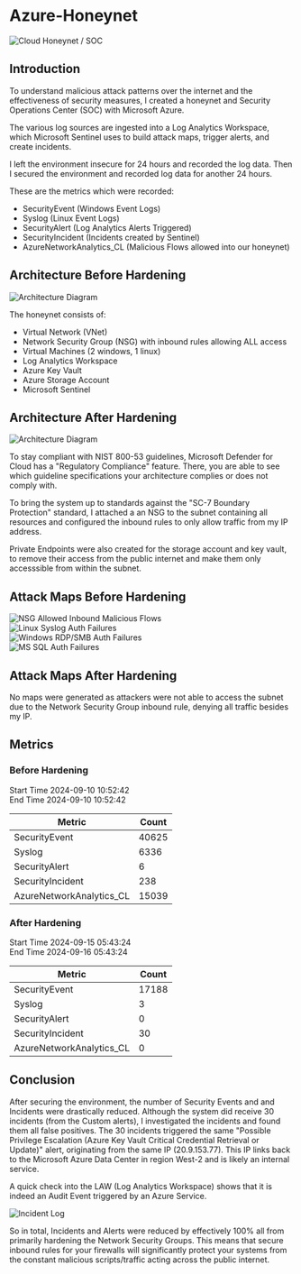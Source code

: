 # Azure-Honeynet
![Cloud Honeynet / SOC](honeynet-soc-imgs/architecture.png)

## Introduction
To understand malicious attack patterns over the internet and the effectiveness of security measures, I created a honeynet and Security Operations Center (SOC) with Microsoft Azure.

The various log sources are ingested into a Log Analytics Workspace, which Microsoft Sentinel uses to build attack maps, trigger alerts, and create incidents.

I left the environment insecure for 24 hours and recorded the log data. Then I secured the environment and recorded log data for another 24 hours.

These are the metrics which were recorded:
- SecurityEvent (Windows Event Logs)
- Syslog (Linux Event Logs)
- SecurityAlert (Log Analytics Alerts Triggered)
- SecurityIncident (Incidents created by Sentinel)
- AzureNetworkAnalytics_CL (Malicious Flows allowed into our honeynet)

## Architecture Before Hardening
![Architecture Diagram](honeynet-soc-imgs/ins-arch.png)

The honeynet consists of:
- Virtual Network (VNet)
- Network Security Group (NSG) with inbound rules allowing ALL access
- Virtual Machines (2 windows, 1 linux)
- Log Analytics Workspace
- Azure Key Vault
- Azure Storage Account
- Microsoft Sentinel

## Architecture After Hardening
![Architecture Diagram](honeynet-soc-imgs/sec-arch.png)

To stay compliant with NIST 800-53 guidelines, Microsoft Defender for Cloud has a "Regulatory Compliance" feature. There, you are able to see which guideline specifications your architecture complies or does not comply with.

To bring the system up to standards against the "SC-7 Boundary Protection" standard, I attached a an NSG to the subnet containing all resources and configured the inbound rules to only allow traffic from my IP address.

Private Endpoints were also created for the storage account and key vault, to remove their access from the public internet and make them only accesssible from within the subnet. 

## Attack Maps Before Hardening
![NSG Allowed Inbound Malicious Flows](honeynet-soc-imgs/nsg-malicious-allowed-in(before).png)<br>
![Linux Syslog Auth Failures](honeynet-soc-imgs/linux-ssh-auth-fail(before).png)<br>
![Windows RDP/SMB Auth Failures](honeynet-soc-imgs/windows-rdp-auth-fail(before).png)<br>
![MS SQL Auth Failures](honeynet-soc-imgs/mssql-auth-fail.png)<br>

## Attack Maps After Hardening
No maps were generated as attackers were not able to access the subnet due to the Network Security Group inbound rule, denying all traffic besides my IP.  

## Metrics

### Before Hardening

Start Time 2024-09-10 10:52:42 <br>
End Time 2024-09-10 10:52:42

| Metric                   | Count
| ------------------------ | -----
| SecurityEvent            | 40625
| Syslog                   | 6336
| SecurityAlert            | 6
| SecurityIncident         | 238
| AzureNetworkAnalytics_CL | 15039

### After Hardening

Start Time 2024-09-15 05:43:24 <br>
End Time 2024-09-16 05:43:24

| Metric                   | Count
| ------------------------ | -----
| SecurityEvent            | 17188
| Syslog                   | 3
| SecurityAlert            | 0
| SecurityIncident         | 30
| AzureNetworkAnalytics_CL | 0

## Conclusion
After securing the environment, the number of Security Events and and Incidents were drastically reduced. Although the system did receive 30 incidents (from the Custom alerts), I investigated the incidents and found them all false positives. The 30 incidents triggered the same "Possible Privilege Escalation (Azure Key Vault Critical Credential Retrieval or Update)" alert, originating from the same IP (20.9.153.77). This IP links back to the Microsoft Azure Data Center in region West-2 and is likely an internal service.

A quick check into the LAW (Log Analytics Workspace) shows that it is indeed an Audit Event triggered by an Azure Service.

![Incident Log](honeynet-soc-imgs/LAW-AKV.png)<br>

So in total, Incidents and Alerts were reduced by effectively 100% all from primarily hardening the Network Security Groups. This means that secure inbound rules for your firewalls will significantly protect your systems from the constant malicious scripts/traffic acting across the public internet. 

